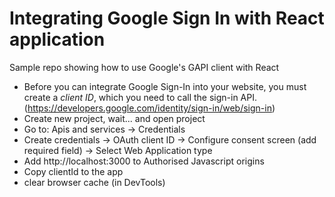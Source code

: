# Integrating Google Sign In with React application

Sample repo showing how to use Google's GAPI client with React

- Before you can integrate Google Sign-In into your website, you must create a *client ID*, which you need to call the sign-in API.(https://developers.google.com/identity/sign-in/web/sign-in)
- Create new project, wait... and open project
- Go to: Apis and services -> Credentials
- Create credentials -> OAuth client ID -> Configure consent screen (add required field) -> Select Web Application type
- Add http://localhost:3000 to Authorised Javascript origins
- Copy clientId to the app
- clear browser cache (in DevTools)